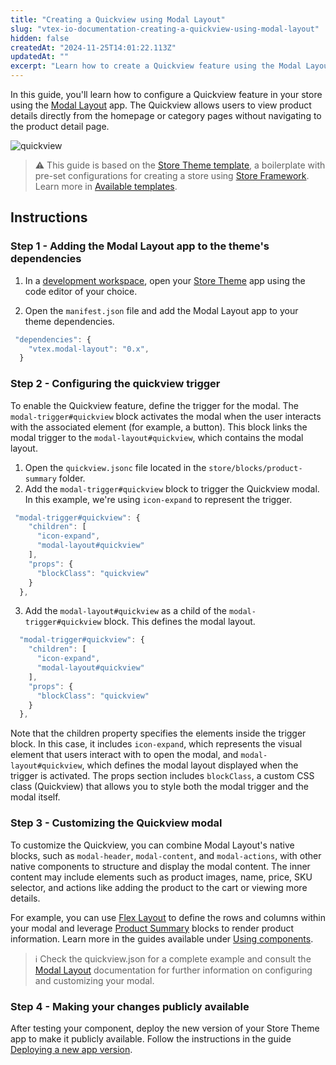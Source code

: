 ```yaml
---
title: "Creating a Quickview using Modal Layout"
slug: "vtex-io-documentation-creating-a-quickview-using-modal-layout"
hidden: false
createdAt: "2024-11-25T14:01:22.113Z"
updatedAt: ""
excerpt: "Learn how to create a Quickview feature using the Modal Layout app."
---
```


In this guide, you'll learn how to configure a Quickview feature in your store using the [Modal Layout](https://developers.vtex.com/docs/guides/vtex-modal-layout) app. The Quickview allows users to view product details directly from the homepage or category pages without navigating to the product detail page.

![quickview](https://cdn.jsdelivr.net/gh/vtexdocs/dev-portal-content@main/images/vtex-modal-layout-0.png)

>⚠ This guide is based on the [Store Theme template](https://github.com/vtex-apps/store-theme), a boilerplate with pre-set configurations for creating a store using [Store Framework](LINK). Learn more in [Available templates](https://developers.vtex.com/docs/guides/vtex-io-documentation-store-theme#available-themes).

## Instructions

### Step 1 - Adding the Modal Layout app to the theme's dependencies

1. In a [development workspace](https://developers.vtex.com/docs/guides/vtex-io-documentation-creating-a-development-workspace), open your [Store Theme](https://developers.vtex.com/docs/guides/vtex-io-documentation-store-theme) app using the code editor of your choice.

2. Open the `manifest.json` file and add the Modal Layout app to your theme dependencies.

```js manifest.json
 "dependencies": {
    "vtex.modal-layout": "0.x",
  }
```

### Step 2 - Configuring the quickview trigger

To enable the Quickview feature, define the trigger for the modal. The `modal-trigger#quickview` block activates the modal when the user interacts with the associated element (for example, a button). This block links the modal trigger to the `modal-layout#quickview`, which contains the modal layout.

1. Open the `quickview.jsonc` file located in the `store/blocks/product-summary` folder.
2. Add the `modal-trigger#quickview` block to trigger the Quickview modal. In this example, we're using `icon-expand` to represent the trigger.

```js store/blocks/product-summary/quickview.json mark=3
 "modal-trigger#quickview": {
    "children": [
      "icon-expand",
      "modal-layout#quickview"
    ],
    "props": {
      "blockClass": "quickview"
    }
  },
```

3. Add the `modal-layout#quickview` as a child of the `modal-trigger#quickview` block. This defines the modal layout.

```js store/blocks/product-summary/quickview.json mark=4
  "modal-trigger#quickview": {
    "children": [
      "icon-expand",
      "modal-layout#quickview"
    ],
    "props": {
      "blockClass": "quickview"
    }
  },
```

Note that the children property specifies the elements inside the trigger block. In this case, it includes `icon-expand`, which represents the visual element that users interact with to open the modal, and `modal-layout#quickview`, which defines the modal layout displayed when the trigger is activated. The props section includes `blockClass`, a custom CSS class (Quickview) that allows you to style both the modal trigger and the modal itself.

### Step 3 - Customizing the Quickview modal

To customize the Quickview, you can combine Modal Layout's native blocks, such as `modal-header`, `modal-content`, and `modal-actions`, with other native components to structure and display the modal content. The inner content may include elements such as product images, name, price, SKU selector, and actions like adding the product to the cart or viewing more details.

For example, you can use [Flex Layout](https://developers.vtex.com/docs/apps/vtex.flex-layout) to define the rows and columns within your modal and leverage [Product Summary](https://developers.vtex.com/docs/apps/vtex.product-summary) blocks to render product information. Learn more in the guides available under [Using components](https://developers.vtex.com/docs/guides/store-framework-using-components).

> ℹ Check the quickview.json for a complete example and consult the [Modal Layout](https://developers.vtex.com/docs/apps/vtex.modal-layout) documentation for further information on configuring and customizing your modal.

### Step 4 - Making your changes publicly available

After testing your component, deploy the new version of your Store Theme app to make it publicly available. Follow the instructions in the guide [Deploying a new app version](https://developers.vtex.com/docs/guides/vtex-io-documentation-making-your-new-app-version-publicly-available).
